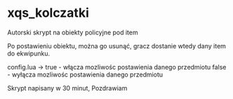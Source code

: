 # xqs_kolczatki

Autorski skrypt na obiekty policyjne pod item

Po postawieniu obiektu, można go usunąć, gracz dostanie wtedy dany item do ekwipunku.

config.lua ->
 true - włącza mozliwośc postawienia danego przedmiotu
 false - wyłącza mozliwośc postawienia danego przedmiotu
 
Skrypt napisany w 30 minut,
Pozdrawiam
